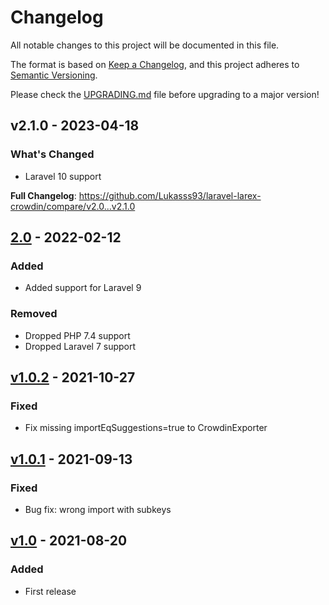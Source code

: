 # Changelog

All notable changes to this project will be documented in this file.

The format is based on [Keep a Changelog](https://keepachangelog.com/en/1.0.0/), and this project adheres
to [Semantic Versioning](https://semver.org/spec/v2.0.0.html).

Please check the [UPGRADING.md](UPGRADING.md) file before upgrading to a major version!

## v2.1.0 - 2023-04-18

### What's Changed

- Laravel 10 support

**Full Changelog**: https://github.com/Lukasss93/laravel-larex-crowdin/compare/v2.0...v2.1.0

## [2.0](https://github.com/Lukasss93/laravel-larex-crowdin/releases/tag/v2.0) - 2022-02-12

### Added

- Added support for Laravel 9

### Removed

- Dropped PHP 7.4 support
- Dropped Laravel 7 support

## [v1.0.2](https://github.com/Lukasss93/laravel-larex-crowdin/releases/tag/v1.0.2) - 2021-10-27

### Fixed

- Fix missing importEqSuggestions=true to CrowdinExporter

## [v1.0.1](https://github.com/Lukasss93/laravel-larex-crowdin/releases/tag/v1.0.1) - 2021-09-13

### Fixed

- Bug fix: wrong import with subkeys

## [v1.0](https://github.com/Lukasss93/laravel-larex-crowdin/releases/tag/v1.0) - 2021-08-20

### Added

- First release
